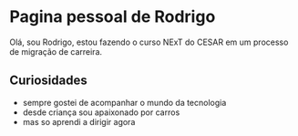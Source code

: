 # Pagina pessoal de Rodrigo

Olá, sou Rodrigo, estou fazendo o curso NExT do CESAR em um processo de 
migração de carreira.

## Curiosidades

- sempre gostei de acompanhar o mundo da tecnologia
- desde criança sou apaixonado por carros
- mas so aprendi a dirigir agora 
